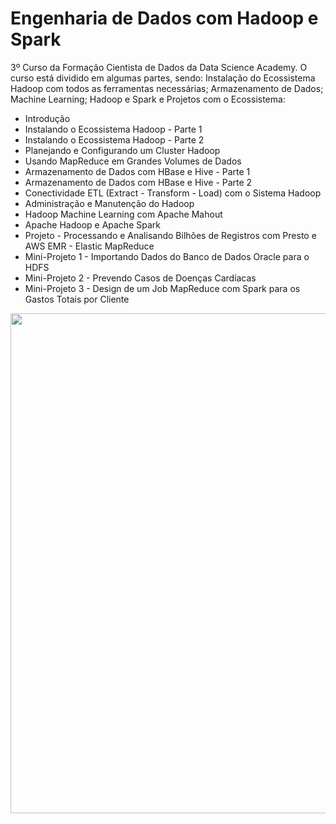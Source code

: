 # Engenharia de Dados com Hadoop e Spark

3º Curso da Formação Cientista de Dados da Data Science Academy. O curso está dividido em algumas partes, sendo: Instalação do Ecossistema Hadoop com todos as ferramentas necessárias; Armazenamento de Dados; Machine Learning; Hadoop e Spark e Projetos com o Ecossistema:

<ul>
  <li>Introdução</li>
  <li>Instalando o Ecossistema Hadoop - Parte 1</li>
  <li>Instalando o Ecossistema Hadoop - Parte 2</li>
  <li>Planejando e Configurando um Cluster Hadoop</li>
  <li>Usando MapReduce em Grandes Volumes de Dados</li>
  <li>Armazenamento de Dados com HBase e Hive - Parte 1</li>
  <li>Armazenamento de Dados com HBase e Hive - Parte 2</li>
  <li>Conectividade ETL (Extract - Transform - Load) com o Sistema Hadoop</li>
  <li>Administração e Manutenção do Hadoop</li>
  <li>Hadoop Machine Learning com Apache Mahout</li>
  <li>Apache Hadoop e Apache Spark</li>
  <li>Projeto - Processando e Analisando Bilhões de Registros com Presto e AWS EMR - Elastic MapReduce</li>
  <li>Mini-Projeto 1 - Importando Dados do Banco de Dados Oracle para o HDFS</li>
  <li>Mini-Projeto 2 - Prevendo Casos de Doenças Cardíacas</li>
  <li>Mini-Projeto 3 - Design de um Job MapReduce com Spark para os Gastos Totais por Cliente</li>
</ul>

<center><img src="https://user-images.githubusercontent.com/61481422/108283818-c291c980-7162-11eb-801b-4695b2347cf2.png" alt="" width="800"></center>